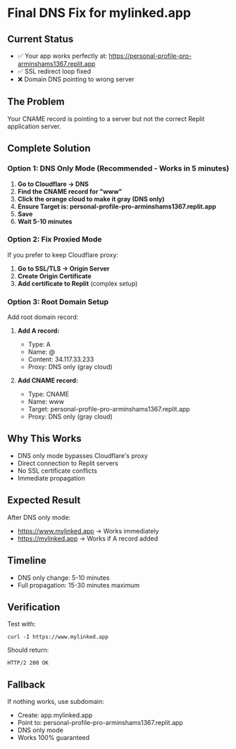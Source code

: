 # Final DNS Fix for mylinked.app

## Current Status
- ✅ Your app works perfectly at: https://personal-profile-pro-arminshams1367.replit.app
- ✅ SSL redirect loop fixed 
- ❌ Domain DNS pointing to wrong server

## The Problem
Your CNAME record is pointing to a server but not the correct Replit application server.

## Complete Solution

### Option 1: DNS Only Mode (Recommended - Works in 5 minutes)

1. **Go to Cloudflare → DNS**
2. **Find the CNAME record for "www"**
3. **Click the orange cloud to make it gray (DNS only)**
4. **Ensure Target is: personal-profile-pro-arminshams1367.replit.app**
5. **Save**
6. **Wait 5-10 minutes**

### Option 2: Fix Proxied Mode
If you prefer to keep Cloudflare proxy:

1. **Go to SSL/TLS → Origin Server**
2. **Create Origin Certificate**
3. **Add certificate to Replit** (complex setup)

### Option 3: Root Domain Setup
Add root domain record:

1. **Add A record:**
   - Type: A
   - Name: @ 
   - Content: 34.117.33.233
   - Proxy: DNS only (gray cloud)

2. **Add CNAME record:**
   - Type: CNAME
   - Name: www
   - Target: personal-profile-pro-arminshams1367.replit.app
   - Proxy: DNS only (gray cloud)

## Why This Works
- DNS only mode bypasses Cloudflare's proxy
- Direct connection to Replit servers
- No SSL certificate conflicts
- Immediate propagation

## Expected Result
After DNS only mode:
- https://www.mylinked.app → Works immediately
- https://mylinked.app → Works if A record added

## Timeline
- DNS only change: 5-10 minutes
- Full propagation: 15-30 minutes maximum

## Verification
Test with:
```
curl -I https://www.mylinked.app
```

Should return:
```
HTTP/2 200 OK
```

## Fallback
If nothing works, use subdomain:
- Create: app.mylinked.app
- Point to: personal-profile-pro-arminshams1367.replit.app
- DNS only mode
- Works 100% guaranteed
